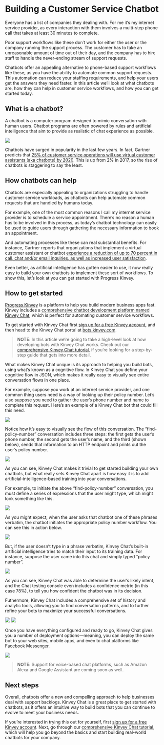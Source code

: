 # Building a Customer Service Chatbot

Everyone has a list of companies they dealing with. For me it’s my internet service provider, as every interaction with them involves a multi-step phone call that takes at least 30 minutes to complete.

Poor support workflows like these don’t work for either the user or the company running the support process. The customer has to take an unreasonable amount of time out of their day, and the company has to hire staff to handle the never-ending stream of support requests.

Chatbots offer an appealing alternative to phone-based support workflows like these, as you have the ability to automate common support requests. This automation can reduce your staffing requirements, and help your users get the answers they need faster. In this article we’ll look at what chatbots are, how they can help in customer service workflows, and how you can get started today.

## What is a chatbot?

A chatbot is a computer program designed to mimic conversation with human users. Chatbot programs are often powered by rules and artificial intelligence that aim to provide as realistic of chat experience as possible.

![](chatbot.gif)

Chatbots have surged in popularity in the last few years. In fact, Gartner predicts that [25% of customer service operations will use virtual customer assistants (aka chatbots) by 2020](https://www.gartner.com/en/newsroom/press-releases/2018-02-19-gartner-says-25-percent-of-customer-service-operations-will-use-virtual-customer-assistants-by-2020). This is up from 2% in 2017, so the rise of chatbots is staggering to say the least.

## How chatbots can help

Chatbots are especially appealing to organizations struggling to handle customer service workloads, as chatbots can help automate common requests that are handled by humans today.

For example, one of the most common reasons I call my internet service provider is to schedule a service appointment. There’s no reason a human has to be involved in this process, as today’s chatbot technology can easily be used to guide users through gathering the necessary information to book an appointment.

And automating processes like these can real substantial benefits. For instance, Gartner reports that organizations that implement a virtual customer assistant or chatbot [experience a reduction of up to 70 percent in call, chat and/or email inquiries, as well as increased user satisfaction](https://www.gartner.com/en/newsroom/press-releases/2018-02-19-gartner-says-25-percent-of-customer-service-operations-will-use-virtual-customer-assistants-by-2020).

Even better, as artificial intelligence has gotten easier to use, it now really easy to build your own chatbots to implement these sort of workflows. To show this, let’s look at you can get started with Progress Kinvey.

## How to get started

[Progress Kinvey](https://www.progress.com/kinvey) is a platform to help you build modern business apps fast. Kinvey includes a [comprehensive chatbot development platform named Kinvey Chat](https://www.progress.com/kinvey/chat), which is perfect for automating customer service workflows.

To get started with Kinvey Chat first [sign up for a free Kinvey account](https://console.kinvey.com/sign-up), and then head to the Kinvey Chat portal at [bots.kinvey.com](https://bots.kinvey.com).

> **NOTE**: In this article we’re going to take a high-level look at how developing bots with Kinvey Chat works. Check out our [comprehensive Kinvey Chat tutorial](https://www.progress.com/kinvey/chat/chatbot-tutorial-intro), if you’re looking for a step-by-step guide that gets into more detail.

What makes Kinvey Chat unique is its approach to helping you build bots, using what’s known as a cognitive flow. In Kinvey Chat you define your cognitive flow in JSON, which makes it really easy to visually see entire conversation flows in one place.

For example, suppose you work at an internet service provider, and one common thing users need is a way of looking up their policy number. Let’s also suppose you need to gather the user’s phone number and name to complete this request. Here’s an example of a Kinvey Chat bot that could fill this need.

![](policy-number-bot.png)

Notice how it’s easy to visually see the flow of this conversation. The “find-policy-number” conversation includes three steps: the first gets the user’s phone number, the second gets the user’s name, and the third (shown below), sends that information to an HTTP endpoint and prints out the user’s policy number.

![](policy-number-bot-2.png)

As you can see, Kinvey Chat makes it trivial to get started building your own chatbots, but what really sets Kinvey Chat apart is how easy it is to add artificial-intelligence-based training into your conversations.

For example, to initiate the above “find-policy-number” conversation, you must define a series of expressions that the user might type, which might look something like this.

![](chatbot-training.png)

As you might expect, when the user asks that chatbot one of these phrases verbatim, the chatbot initiates the appropriate policy number workflow. You can see this in action below.

![](flow.gif)

But, if the user doesn’t type in a phrase verbatim, Kinvey Chat’s built-in artificial intelligence tries to match their input to its training data. For instance, suppose the user came into this chat and simply typed “policy number”.

![](ai.png)

As you can see, Kinvey Chat was able to determine the user’s likely intent, and the Chat testing console even includes a confidence metric (in this case 78%), to tell you how confident the chatbot was in its decision. 

Futhermore, Kinvey Chat includes a comprehensive set of history and analytic tools, allowing you to find conversation patterns, and to further refine your bots to maximize your successful conversations.

![](history.png)
![](analytics.png)

Once you have everything configured and ready to go, Kinvey Chat gives you a number of deployment options—meaning, you can deploy the same bot to your web sites, mobile apps, and even to chat platforms like Facebook Messenger.

![](publishing.png)

> **NOTE**: Support for voice-based chat platforms, such as Amazon Alexa and Google Assistant are coming soon as well.

## Next steps

Overall, chatbots offer a new and compelling approach to help businesses deal with support backlogs. Kinvey Chat is a great place to get started with chatbots, as it offers an intuitive way to build bots that you can continue to evolve to meet your business needs.

If you’re interested in trying this out for yourself, first [sign up for a free Kinvey account](https://console.kinvey.com/sign-up). Next, go through our [comprehensive Kinvey Chat tutorial](https://www.progress.com/kinvey/chat/chatbot-tutorial-intro), which will help you go beyond the basics and start building real-world chatbots for your company.
